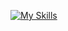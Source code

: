 
[![My Skills](https://skillicons.dev/icons?i=js,html,css,figma,github,vscode,jquery,laravel)](https://skillicons.dev)
